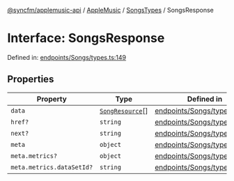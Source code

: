 [@syncfm/applemusic-api](../../../../../../globals.md) / [AppleMusic](../../../index.md) / [SongsTypes](../index.md) / SongsResponse

# Interface: SongsResponse

Defined in: [endpoints/Songs/types.ts:149](https://github.com/sync-fm/applemusic-api/blob/a6a8471d4d51a41f6bd8af9d95c8abf0126e10f4/src/endpoints/Songs/types.ts#L149)

## Properties

| Property | Type | Defined in |
| ------ | ------ | ------ |
| <a id="data"></a> `data` | [`SongResource`](SongResource.md)[] | [endpoints/Songs/types.ts:150](https://github.com/sync-fm/applemusic-api/blob/a6a8471d4d51a41f6bd8af9d95c8abf0126e10f4/src/endpoints/Songs/types.ts#L150) |
| <a id="href"></a> `href?` | `string` | [endpoints/Songs/types.ts:151](https://github.com/sync-fm/applemusic-api/blob/a6a8471d4d51a41f6bd8af9d95c8abf0126e10f4/src/endpoints/Songs/types.ts#L151) |
| <a id="next"></a> `next?` | `string` | [endpoints/Songs/types.ts:152](https://github.com/sync-fm/applemusic-api/blob/a6a8471d4d51a41f6bd8af9d95c8abf0126e10f4/src/endpoints/Songs/types.ts#L152) |
| <a id="meta"></a> `meta` | `object` | [endpoints/Songs/types.ts:153](https://github.com/sync-fm/applemusic-api/blob/a6a8471d4d51a41f6bd8af9d95c8abf0126e10f4/src/endpoints/Songs/types.ts#L153) |
| `meta.metrics?` | `object` | [endpoints/Songs/types.ts:154](https://github.com/sync-fm/applemusic-api/blob/a6a8471d4d51a41f6bd8af9d95c8abf0126e10f4/src/endpoints/Songs/types.ts#L154) |
| `meta.metrics.dataSetId?` | `string` | [endpoints/Songs/types.ts:155](https://github.com/sync-fm/applemusic-api/blob/a6a8471d4d51a41f6bd8af9d95c8abf0126e10f4/src/endpoints/Songs/types.ts#L155) |
